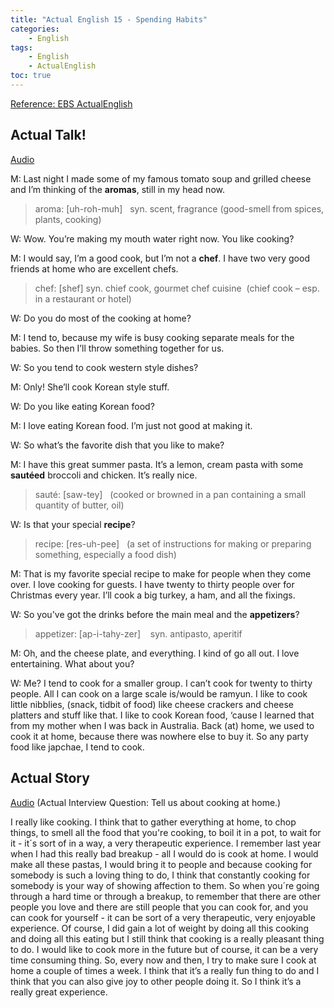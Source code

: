 ```yaml
---
title: "Actual English 15 - Spending Habits"
categories:
    - English
tags:
    - English
    - ActualEnglish
toc: true
---
```


[Reference: EBS ActualEnglish](http://home.ebse.co.kr/actualenglish/)

## Actual Talk!
[Audio](https://my.pcloud.com/publink/show?code=XZjvEx7Z9NsRNvtQxX78F1dxIfphFjhnjfsV)

M: Last night I made some of my famous tomato soup and grilled cheese and I’m thinking of the **aromas**, still in my head now.

> aroma: [uh-roh-muh]   syn. scent, fragrance (good-smell from spices, plants, cooking)

W: Wow. You’re making my mouth water right now. You like cooking?

M: I would say, I’m a good cook, but I’m not a **chef**. I have two very good friends at home who are excellent chefs.

> chef: [shef]  syn. chief cook, gourmet chef cuisine  (chief cook – esp. in a restaurant or hotel)  

W: Do you do most of the cooking at home?

M: I tend to, because my wife is busy cooking separate meals for the babies. So then I’ll throw something together for us.

W: So you tend to cook western style dishes?

M: Only! She’ll cook Korean style stuff.

W: Do you like eating Korean food?

M: I love eating Korean food. I’m just not good at making it.

W: So what’s the favorite dish that you like to make?

M: I have this great summer pasta. It’s a lemon, cream pasta with some **sautéed** broccoli and chicken. It’s really nice.

> sauté: [saw-tey]      (cooked or browned in a pan containing a small quantity of butter, oil)

W: Is that your special **recipe**?

> recipe: [res-uh-pee]     (a set of instructions for making or preparing something, especially a food dish)

M: That is my favorite special recipe to make for people when they come over. I love cooking for guests. I have twenty to thirty people over for Christmas every year. I’ll cook a big turkey, a ham, and all the fixings.

W: So you've got the drinks before the main meal and the **appetizers**?

> appetizer: [ap-i-tahy-zer]    syn. antipasto, aperitif

M: Oh, and the cheese plate, and everything. I kind of go all out. I love entertaining. What about you?

W: Me? I tend to cook for a smaller group. I can’t cook for twenty to thirty people. All I can cook on a large scale is/would be ramyun. I like to cook little nibblies, (snack, tidbit of food) like cheese crackers and cheese platters and stuff like that. I like to cook Korean food, ‘cause I learned that from my mother when I was back in Australia. Back (at) home, we used to cook it at home, because there was nowhere else to buy it. So any party food like japchae, I tend to cook.


## Actual Story
[Audio](https://my.pcloud.com/publink/show?code=XZRvEx7ZFy9xp1U7lYJMLNDxMJIvbzFKQgj7)
(Actual Interview Question: Tell us about cooking at home.)

I really like cooking. I think that to gather everything at home, to chop things, to smell all the food that you're cooking, to boil it in a pot, to wait for it - it´s sort of in a way, a very therapeutic experience. I remember last year when I had this really bad breakup - all I would do is cook at home. I would make all these pastas, I would bring it to people and because cooking for somebody is such a loving thing to do, I think that constantly cooking for somebody is your way of showing affection to them. So when you´re going through a hard time or through a breakup, to remember that there are other people you love and there are still people that you can cook for, and you can cook for yourself - it can be sort of a very therapeutic, very enjoyable experience. Of course, I did gain a lot of weight by doing all this cooking and doing all this eating but I still think that cooking is a really pleasant thing to do. I would like to cook more in the future but of course, it can be a very time consuming thing. So, every now and then, I try to make sure I cook at home a couple of times a week. I think that it’s a really fun thing to do and I think that you can also give joy to other people doing it. So I think it’s a really great experience.
